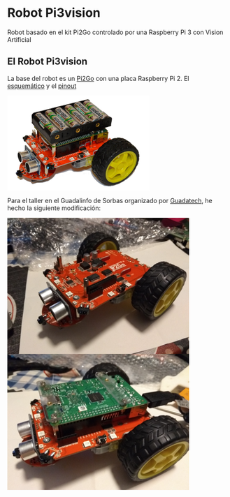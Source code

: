 # Robot Pi3vision
Robot basado en el kit Pi2Go controlado por una Raspberry Pi 3 con Vision Artificial

## El Robot Pi3vision

La base del robot es un [Pi2Go](http://4tronix.co.uk/store/index.php?rt=product/product&product_id=400) con una placa Raspberry Pi 2. El [esquemático](res/sch/pi2go_04_sch.pdf) y el [pinout](res/sch/Pi2Go_Pinout.pdf)

<a href="" target="_blank"><img width="325" height="218" border="0" align="center" src="res/img/pi2go-4tronix.jpg "/></a>

Para el taller en el Guadalinfo de Sorbas organizado por [Guadatech](https://www.guadatech.com/abiertas-las-inscripciones-al-taller-intensivo-y-basado-en-proyectos-de-raspberry-pi-junio-julio-2018-en-sorbas/), he hecho la siguiente modificación:

<a href="" target="_blank"><img width="416" height="312" border="0" align="center" src="res/img/Pi2Go.jpg "/></a>
<a href="" target="_blank"><img width="416" height="312" border="0" align="center" src="res/img/Pi2Go+RPi.jpg "/></a>
